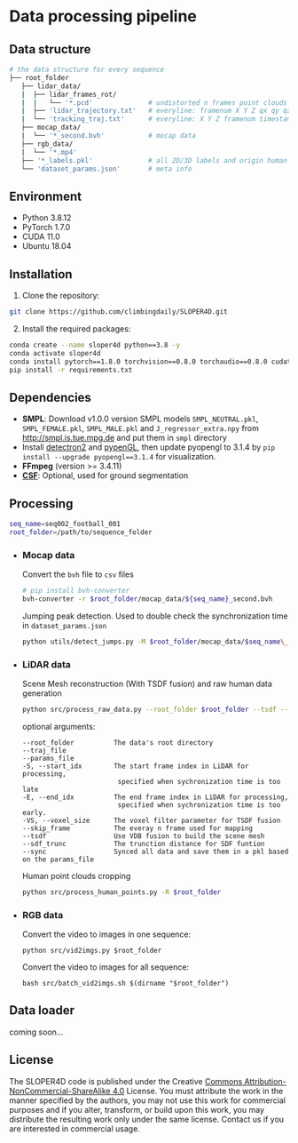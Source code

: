 # Data processing pipeline


## **Data structure**
```bash
# the data structure for every sequence
├── root_folder
   ├── lidar_data/
   |  ├── lidar_frames_rot/        
   |  |   └── '*.pcd'              # undistorted n frames point clouds in global coordinates
   |  ├── 'lidar_trajectory.txt'   # everyline: framenum X Y Z qx qy qz qw timestamp
   |  └── 'tracking_traj.txt'      # everyline: X Y Z framenum timestamp
   ├── mocap_data/
   |  └── '*_second.bvh'           # mocap data
   ├── rgb_data/
   |  └── '*.mp4'
   ├── '*_labels.pkl'              # all 2D/3D labels and origin human data
   └── 'dataset_params.json'       # meta info
```


## **Environment**
- Python 3.8.12
- PyTorch 1.7.0
- CUDA 11.0
- Ubuntu 18.04

## **Installation**
1. Clone the repository:
```bash
git clone https://github.com/climbingdaily/SLOPER4D.git
```
2. Install the required packages:
```bash
conda create --name sloper4d python==3.8 -y
conda activate sloper4d
conda install pytorch==1.8.0 torchvision==0.8.0 torchaudio==0.8.0 cudatoolkit=11.0 -c pytorch
pip install -r requirements.txt
```
## **Dependencies**
- **SMPL**: Download v1.0.0 version SMPL models `SMPL_NEUTRAL.pkl`, `SMPL_FEMALE.pkl`, `SMPL_MALE.pkl` and `J_regressor_extra.npy` from http://smpl.is.tue.mpg.de and put them in `smpl` directory
- Install [detectron2](https://github.com/facebookresearch/detectron2.git) and [pypenGL](https://github.com/mcfletch/pyopengl.git), then update pyopengl to 3.1.4 by `pip install --upgrade pyopengl==3.1.4` for visualization. 
- **FFmpeg** (version >= 3.4.11)
- [**CSF**](https://github.com/jianboqi/CSF): Optional, used for ground segmentation

## **Processing**
```bash
seq_name=seq002_football_001
root_folder=/path/to/sequence_folder
```

- ### **Mocap data** 
   Convert the `bvh` file to `csv` files
   ```bash
   # pip install bvh-converter 
   bvh-converter -r $root_folder/mocap_data/${seq_name}_second.bvh
   ```

   Jumping peak detection. Used to double check the synchronization time in `dataset_params.json`
   ```bash
   python utils/detect_jumps.py -M $root_folder/mocap_data/$seq_name\_second.bvh
   ```

- ### **LiDAR data** 

   Scene Mesh reconstruction (With TSDF fusion) and raw human data generation
   ``` bash
   python src/process_raw_data.py --root_folder $root_folder --tsdf --sync 
   ```
   optional arguments:
   ```
   --root_folder          The data's root directory
   --traj_file  
   --params_file  
   -S, --start_idx        The start frame index in LiDAR for processing, 
                           specified when sychronization time is too late
   -E, --end_idx          The end frame index in LiDAR for processing, 
                           specified when sychronization time is too early.
   -VS, --voxel_size      The voxel filter parameter for TSDF fusion
   --skip_frame           The everay n frame used for mapping
   --tsdf                 Use VDB fusion to build the scene mesh 
   --sdf_trunc            The trunction distance for SDF funtion
   --sync                 Synced all data and save them in a pkl based on the params_file
   ```

   Human point clouds cropping
   ```bash
   python src/process_human_points.py -R $root_folder  
   ```
- ### **RGB data** 
   Convert the video to images in one sequence: 

   ```shell
   python src/vid2imgs.py $root_folder
   ```

   Convert the video to images for all sequence: 
   ```shell
   bash src/batch_vid2imgs.sh $(dirname "$root_folder")
   ```

## **Data loader**
coming soon...



## **License**
The SLOPER4D code is published under the Creative [Commons Attribution-NonCommercial-ShareAlike 4.0](https://creativecommons.org/licenses/by-nc-sa/4.0/) License. You must attribute the work in the manner specified by the authors, you may not use this work for commercial purposes and if you alter, transform, or build upon this work, you may distribute the resulting work only under the same license. Contact us if you are interested in commercial usage.

